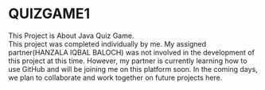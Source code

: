 # QUIZGAME1
This Project is About Java Quiz Game.
<br>
This project was completed individually by me. My assigned partner(HANZALA IQBAL BALOCH) was not involved in the development of this project at this time.
However, my partner is currently learning how to use GitHub and will be joining me on this platform soon. In the coming days, we plan to collaborate and work together on future projects here.
